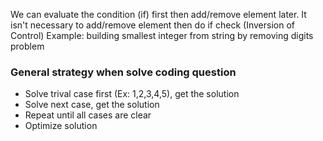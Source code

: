 We can evaluate the condition (if) first then add/remove element later. It isn't necessary to add/remove element then do if check (Inversion of Control) 
Example: building smallest integer from string  by removing digits problem

### General strategy when solve coding question
 - Solve trival case first (Ex: 1,2,3,4,5), get the solution
 - Solve next case, get the solution
 - Repeat until all cases are clear
 - Optimize solution 
